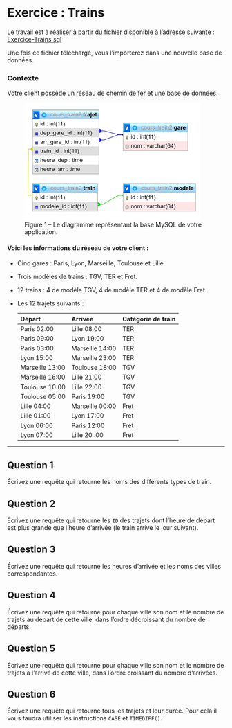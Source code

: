 # Exercice : Trains

Le travail est à réaliser à partir du fichier disponible à l’adresse suivante :
[Exercice-Trains.sql](Exercice-Trains.sql)

Une fois ce fichier téléchargé, vous l’importerez dans une nouvelle base de données.

### Contexte

Votre client possède un réseau de chemin de fer et une base de données.

<figure>
  <img src="../images/Exercice-Trains.png" alt="Figure 1 – Le diagramme représentant la base MySQL de votre application." />
  <figcaption>Figure 1 – Le diagramme représentant la base MySQL de votre application.</figcaption>
</figure>

#### Voici les informations du réseau de votre client :

- Cinq gares : Paris, Lyon, Marseille, Toulouse et Lille.
- Trois modèles de trains : TGV, TER et Fret.
- 12 trains : 4 de modèle TGV, 4 de modèle TER et 4 de modèle Fret.
- Les 12 trajets suivants :

  | Départ          | Arrivée         | Catégorie de train |
  | --------------- | --------------- | ------------------ |
  | Paris 02:00     | Lille 08:00     | TER                |
  | Paris 09:00     | Lyon 19:00      | TER                |
  | Paris 03:00     | Marseille 14:00 | TER                |
  | Lyon 15:00      | Marseille 23:00 | TER                |
  | Marseille 13:00 | Toulouse 18:00  | TGV                |
  | Marseille 16:00 | Lille 21:00     | TGV                |
  | Toulouse 10:00  | Lille 22:00     | TGV                |
  | Toulouse 05:00  | Paris 19:00     | TGV                |
  | Lille 04:00     | Marseille 00:00 | Fret               |
  | Lille 01:00     | Lyon 17:00      | Fret               |
  | Lyon 06:00      | Paris 12:00     | Fret               |
  | Lyon 07:00      | Lille 20 :00    | Fret               |

---

## Question 1

Écrivez une requête qui retourne les noms des différents types de train.

## Question 2

Écrivez une requête qui retourne les `ID` des trajets dont l’heure de départ est plus grande que l’heure d’arrivée (le train arrive le jour suivant).

## Question 3

Écrivez une requête qui retourne les heures d’arrivée et les noms des villes correspondantes.

## Question 4

Écrivez une requête qui retourne pour chaque ville son nom et le nombre de trajets au départ de cette ville, dans l’ordre décroissant du nombre de départs.

## Question 5

Écrivez une requête qui retourne pour chaque ville son nom et le nombre de trajets à l’arrivé de cette ville, dans l’ordre croissant du nombre d’arrivées.

## Question 6

Écrivez une requête qui retourne tous les trajets et leur durée. Pour cela il vous faudra utiliser les instructions `CASE` et `TIMEDIFF()`.

<!--
## Question 6 (Bonus)

Écrivez une requête qui retourne l’ID du trajet en TGV le plus rapide.


Info : il vous faudra utiliser la fonction `MIN()`, la fonction `TIMEDIFF()` et un `SELECT` imbriqué.

SELECT
	id_trajet,
	CASE
    	WHEN `heure_arrivee` > `heure_depart` THEN
        	timediff(`heure_arrivee`,`heure_depart`)
        ELSE
        	timediff(`heure_depart`, `heure_arrivee`)
    END
        AS delay

FROM
	trajet
    JOIN train ON (trajet.id_train = train.id_train)
    JOIN modele ON (modele.id_modele = train.id_modele)
WHERE modele.nom = 'TGV'
ORDER BY delay ASC
-->
